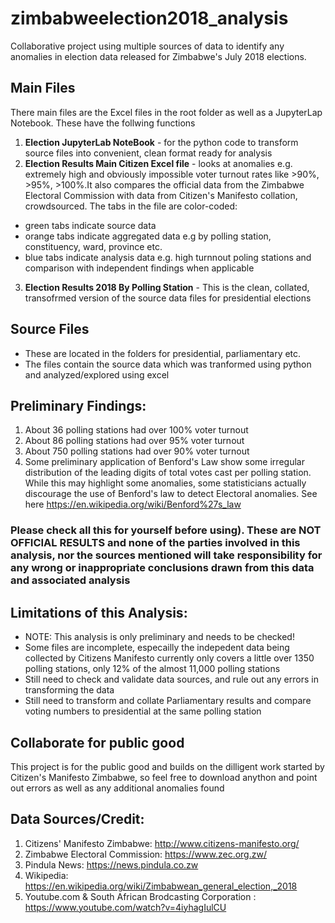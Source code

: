 # zimbabweelection2018_analysis
Collaborative project using multiple sources of data to identify any anomalies in election data released for Zimbabwe's July 2018 elections.

## Main Files
There main files are the Excel files in the root folder as well as a JupyterLap Notebook. These have the follwing functions
1. **Election JupyterLab NoteBook** - for the python code to transform source files into convenient, clean format ready for analysis
2. **Election Results Main Citizen Excel file** - looks at anomalies e.g. extremely high and obviously impossible voter turnout rates like >90%, >95%, >100%.It also compares the official data from the Zimbabwe Electoral Commission with data from Citizen's Manifesto collation, crowdsourced. The tabs in the file are color-coded: 
- green tabs indicate source data
- orange tabs indicate aggregated data e.g by polling station, constituency, ward, province etc.
- blue tabs indicate analysis data e.g. high turnnout poling stations and comparison with independent findings when applicable
3. **Election Results 2018 By Polling Station** - This is the clean, collated, transofrmed version of the source data files for presidential elections

## Source Files
- These are located in the folders for presidential, parliamentary etc.
- The files contain the source data which was tranformed using python and analyzed/explored using excel 

## Preliminary Findings:
1. About 36 polling stations had over 100% voter turnout
2. About 86 polling stations had over 95% voter turnout
3. About 750 polling stations had over 90% voter turnout
4. Some preliminary application of Benford's Law show some irregular distribution of the leading digits of total votes cast per polling station. While this may highlight some anomalies, some statisticians actually discourage the use of Benford's law to detect Electoral anomalies. See here https://en.wikipedia.org/wiki/Benford%27s_law
### Please check all this for yourself before using). These are NOT OFFICIAL RESULTS and none of the parties involved in this analysis, nor the sources mentioned will take responsibility for any wrong or inappropriate conclusions drawn from this data and associated analysis



## Limitations of this Analysis:
- NOTE: This analysis is only preliminary and needs to be checked!
- Some files are incomplete, especailly the indepedent data being collected by Citizens Manifesto currently only covers a little over 1350 polling stations, only 12% of the almost 11,000 polling stations
- Still need to check and validate data sources, and rule out any errors in transforming the data
- Still need to transform and collate Parliamentary results and compare voting numbers to presidential at the same polling station

## Collaborate for public good 
This project is for the public good and builds on the dilligent work started by Citizen's Manifesto Zimbabwe, so feel free to download anython and point out errors as well as any additional anomalies found

## Data Sources/Credit:
1. Citizens' Manifesto Zimbabwe: http://www.citizens-manifesto.org/
2. Zimbabwe Electoral Commission: https://www.zec.org.zw/
3. Pindula News: https://news.pindula.co.zw
4. Wikipedia: https://en.wikipedia.org/wiki/Zimbabwean_general_election,_2018
5. Youtube.com & South African Brodcasting Corporation : https://www.youtube.com/watch?v=4iyhagIulCU
